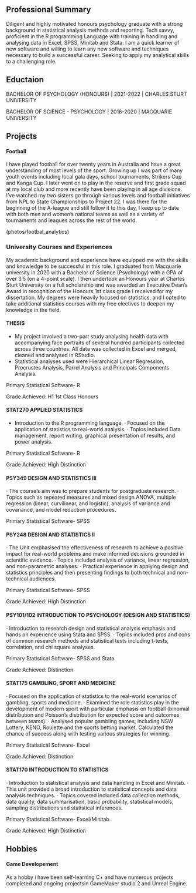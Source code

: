 ## Professional Summary
Diligent and highly motivated honours psychology graduate with a strong background in statistical analysis methods and reporting. Tech savvy, proficient in the R programming Language with training in handling and analysing data in Excel, SPSS, Minitab and Stata. I am a quick learner of new software and willing to learn any new software and techniques necessary to build a successful career. Seeking to apply my analytical skills to a challenging role.

## Eductaion

BACHELOR OF PSYCHOLOGY (HONOURS) | 2021-2022 | CHARLES STURT UNIVERSITY

BACHELOR OF SCIENCE - PSYCHOLOGY | 2016-2020 | MACQUARIE UNIVERSITY

## Projects

#### Football
I have played football for over twenty years in Australia and have a great understanding of most levels of the sport. Growing up I was part of many youth events including local gala days, school tournaments, Strikers Cup and Kanga Cup. I later went on to play in the reserve and first grade squad at my local club and more recently have been playing in all age divisions. I’ve watched my two sisters go through various levels and football initiatives from NPL to State Championships to Project 22. I was there for the beginning of the A-league and still follow it to this day, I keep up to date with both men and women’s national teams as well as a variety of tournaments and leagues across the rest of the world.

(photos/footbal_analytics)
### University Courses and Experiences
My academic background and experience have equipped me with the skills and knowledge to be successful in this role. I graduated from Macquarie university in 2020 with a Bachelor of Science (Psychology) with a GPA of over 3.5 (on a 4-point scale). I then undertook an Honours year at Charles Sturt University on a full scholarship and was awarded an Executive Dean’s Award in recognition of the Honours 1st class grade I received for my dissertation. My degrees were heavily focused on statistics, and I opted to take additional statistics courses with my free electives to deepen my knowledge in the field.

#### THESIS
-	My project involved a two-part study analysing health data with accompanying face portraits of several hundred participants collected across three countries. All data was collected in Excel and merged, cleaned and analysed in RStudio.
-	Statistical analyses used were Hierarchical Linear Regression, Procrustes Analysis, Parrel Analysis and Principals Components Analysis.

Primary Statistical Software- R

Grade Achieved: H1 1st Class Honours 

#### STAT270 APPLIED STATISTICS
-	Introduction to the R programming language.
·	Focused on the application of statistics to real-world analysis. 
·	Topics included Data management, report writing, graphical presentation of results, and power analysis. 

Primary Statistical Software- R

Grade Achieved: High Distinction

#### PSY349 DESIGN AND STATISTICS III 
·	The course’s aim was to prepare students for postgraduate research.
·	Topics such as repeated measures and mixed design ANOVA, multiple regression (linear, curvilinear, and logistic), analysis of variance and covariance, and model reduction procedures. 

Primary Statistical Software- SPSS 

#### PSY248 DESIGN AND STATISTICS II 
·	The Unit emphasised the effectiveness of research to achieve a positive impact for real-world problems and make informed decisions grounded in scientific evidence.
·	Topics included analysis of variance, linear regression, and non-parametric analyses.
·	Practical experience in applying design and statistics principles and then presenting findings to both technical and non-technical audiences.

Primary Statistical Software- SPSS 

Grade Achieved: High Distinction

#### PSY101/102 INTRODUCTION TO PSYCHOLOGY (DESIGN AND STATISTICS)
·	Introduction to research design and statistical analysis emphasis and hands on experience using Stata and SPSS.
·	Topics included pros and cons of common research methods and statistical tests including t-tests, correlation, and chi square analyses.

Primary Statistical Software- SPSS and Stata

Grade Achieved: Distinction

#### STAT175 GAMBLING, SPORT AND MEDICINE
·	Focused on the application of statistics to the real-world scenarios of gambling, sports and medicine.
·	Examined the role statistics play in the development of modern sport with particular emphasis on football (binomial distribution and Poisson’s distribution for expected score and outcomes between teams).
·	Analysed popular gambling games, including NSW Lottery, KENO, Roulette and the sports betting market. Calculated the chance of success along with testing various strategies for winning.

Primary Statistical Software- Excel

Grade Achieved: Distinction 

#### STAT170 INTRODUCTION TO STATISTICS
·	Introduction to statistical analysis and data handling in Excel and Minitab.
·	This unit provided a broad introduction to statistical concepts and data analysis techniques.
·	Topics covered included data collection methods, data quality, data summarisation, basic probability, statistical models, sampling distributions and statistical inferences.

Primary Statistical Software- Excel/Minitab

Grade Achieved: High Distinction 

## Hobbies

#### Game Developement
As a hobby i have been self-learning C+ and have numerous projects completed and ongoing projectsin GameMaker studio 2 and Unreal Engine.

